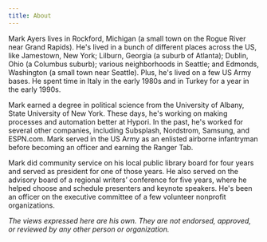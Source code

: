 ```yaml
---
title: About
---
```


Mark Ayers lives in Rockford, Michigan (a small town on the Rogue River near Grand Rapids). He's lived in a bunch of different places across the US, like Jamestown, New York; Lilburn, Georgia (a suburb of Atlanta); Dublin, Ohio (a Columbus suburb); various neighborhoods in Seattle; and Edmonds, Washington (a small town near Seattle). Plus, he's lived on a few US Army bases. He spent time in Italy in the early 1980s and in Turkey for a year in the early 1990s.

Mark earned a degree in political science from the University of Albany, State University of New York. These days, he's working on making processes and automation better at Hypori. In the past, he's worked for several other companies, including Subsplash, Nordstrom, Samsung, and ESPN.com. Mark served in the US Army as an enlisted airborne infantryman before becoming an officer and earning the Ranger Tab.

Mark did community service on his local public library board for four years and served as president for one of those years. He also served on the advisory board of a regional writers’ conference for five years, where he helped choose and schedule presenters and keynote speakers. He's been an officer on the executive committee of a few volunteer nonprofit organizations.

_The views expressed here are his own. They are not endorsed, approved, or reviewed by any other person or organization._
